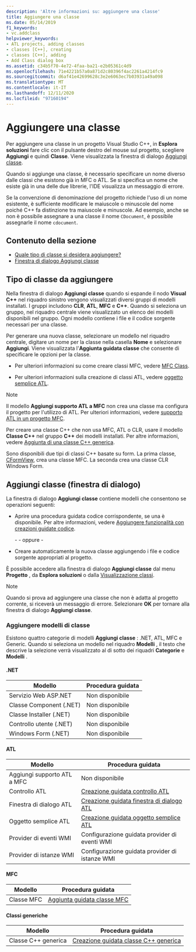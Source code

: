 ```yaml
---
description: 'Altre informazioni su: aggiungere una classe'
title: Aggiungere una classe
ms.date: 05/14/2019
f1_keywords:
- vc.addclass
helpviewer_keywords:
- ATL projects, adding classes
- classes [C++], creating
- classes [C++], adding
- Add Class dialog box
ms.assetid: c34b5f70-4e72-4faa-ba21-e2b05361c4d9
ms.openlocfilehash: 71e4221b57a0a871d2c80396f4ac2261a4214fc9
ms.sourcegitcommit: d6af41e42699628c3e2e6063ec7b03931a49a098
ms.translationtype: MT
ms.contentlocale: it-IT
ms.lasthandoff: 12/11/2020
ms.locfileid: "97160194"
---
```

# <a name="add-a-class"></a>Aggiungere una classe

Per aggiungere una classe in un progetto Visual Studio C++, in **Esplora soluzioni** fare clic con il pulsante destro del mouse sul progetto, scegliere **Aggiungi** e quindi **Classe**. Viene visualizzata la finestra di dialogo [Aggiungi classe](#add-class-dialog-box).

Quando si aggiunge una classe, è necessario specificare un nome diverso dalle classi che esistono già in MFC o ATL. Se si specifica un nome che esiste già in una delle due librerie, l'IDE visualizza un messaggio di errore.

Se la convenzione di denominazione del progetto richiede l'uso di un nome esistente, è sufficiente modificare le maiuscole o minuscole del nome poiché C++ fa distinzione tra maiuscole e minuscole. Ad esempio, anche se non è possibile assegnare a una classe il nome `CDocument`, è possibile assegnarle il nome `cdocument`.

## <a name="in-this-section"></a>Contenuto della sezione

- [Quale tipo di classe si desidera aggiungere?](#what-kind-of-class-do-you-want-to-add)
- [Finestra di dialogo Aggiungi classe](#add-class-dialog-box)

## <a name="what-kind-of-class-do-you-want-to-add"></a>Tipo di classe da aggiungere

Nella finestra di dialogo **Aggiungi classe** quando si espande il nodo **Visual C++** nel riquadro sinistro vengono visualizzati diversi gruppi di modelli installati. I gruppi includono **CLR**, **ATL**, **MFC** e **C++**. Quando si seleziona un gruppo, nel riquadro centrale viene visualizzato un elenco dei modelli disponibili nel gruppo. Ogni modello contiene i file e il codice sorgente necessari per una classe.

Per generare una nuova classe, selezionare un modello nel riquadro centrale, digitare un nome per la classe nella casella **Nome** e selezionare **Aggiungi**. Viene visualizzata l'**Aggiunta guidata classe** che consente di specificare le opzioni per la classe.

- Per ulteriori informazioni su come creare classi MFC, vedere [MFC Class](../mfc/reference/adding-an-mfc-class.md).

- Per ulteriori informazioni sulla creazione di classi ATL, vedere [oggetto semplice ATL](../atl/reference/adding-an-atl-simple-object.md).

> [!NOTE]
> Il modello **Aggiungi supporto ATL a MFC** non crea una classe ma configura il progetto per l'utilizzo di ATL. Per ulteriori informazioni, vedere [supporto ATL in un progetto MFC](../mfc/reference/adding-atl-support-to-your-mfc-project.md).

Per creare una classe C++ che non usa MFC, ATL o CLR, usare il modello **Classe C++** nel gruppo **C++** dei modelli installati. Per altre informazioni, vedere [Aggiunta di una classe C++ generica](../ide/adding-a-generic-cpp-class.md).

Sono disponibili due tipi di classi C++ basate su form. La prima classe, [CFormView](../mfc/reference/cformview-class.md), crea una classe MFC. La seconda crea una classe CLR Windows Form.

## <a name="add-class-dialog-box"></a>Aggiungi classe (finestra di dialogo)

La finestra di dialogo **Aggiungi classe** contiene modelli che consentono se operazioni seguenti:

- Aprire una procedura guidata codice corrispondente, se una è disponibile. Per altre informazioni, vedere [Aggiungere funzionalità con creazioni guidate codice](../ide/adding-functionality-with-code-wizards-cpp.md).

   \- - oppure -

- Creare automaticamente la nuova classe aggiungendo i file e codice sorgente appropriati al progetto.

È possibile accedere alla finestra di dialogo **Aggiungi classe** dal menu **Progetto** , da **Esplora soluzioni** o dalla [Visualizzazione classi](/visualstudio/ide/viewing-the-structure-of-code).

> [!NOTE]
> Quando si prova ad aggiungere una classe che non è adatta al progetto corrente, si riceverà un messaggio di errore. Selezionare **OK** per tornare alla finestra di dialogo **Aggiungi classe**.

### <a name="add-class-templates"></a>Aggiungere modelli di classe

Esistono quattro categorie di modelli **Aggiungi classe** : .NET, ATL, MFC e Generic. Quando si seleziona un modello nel riquadro **Modelli** , il testo che descrive la selezione verrà visualizzato al di sotto dei riquadri **Categorie** e **Modelli** .

#### <a name="net"></a>.NET

|Modello|Procedura guidata|
|--------------|------------|
|Servizio Web ASP.NET|Non disponibile|
|Classe Component (.NET)|Non disponibile|
|Classe Installer (.NET)|Non disponibile|
|Controllo utente (.NET)|Non disponibile|
|Windows Form (.NET)|Non disponibile|

#### <a name="atl"></a>ATL

|Modello|Procedura guidata|
|--------------|------------|
|Aggiungi supporto ATL a MFC|Non disponibile|
|Controllo ATL|[Creazione guidata controllo ATL](../atl/reference/atl-control-wizard.md)|
|Finestra di dialogo ATL|[Creazione guidata finestra di dialogo ATL](../atl/reference/atl-dialog-wizard.md)|
|Oggetto semplice ATL|[Creazione guidata oggetto semplice ATL](../atl/reference/atl-simple-object-wizard.md)|
|Provider di eventi WMI|Configurazione guidata provider di eventi WMI|
|Provider di istanze WMI|Configurazione guidata provider di istanze WMI|

#### <a name="mfc"></a>MFC

|Modello|Procedura guidata|
|--------------|------------|
|Classe MFC|[Aggiunta guidata classe MFC](../mfc/reference/mfc-add-class-wizard.md)|

#### <a name="generic-classes"></a>Classi generiche

|Modello|Procedura guidata|
|--------------|------------|
|Classe C++ generica|[Creazione guidata classe C++ generica](./adding-a-generic-cpp-class.md#generic-c-class-wizard)|
